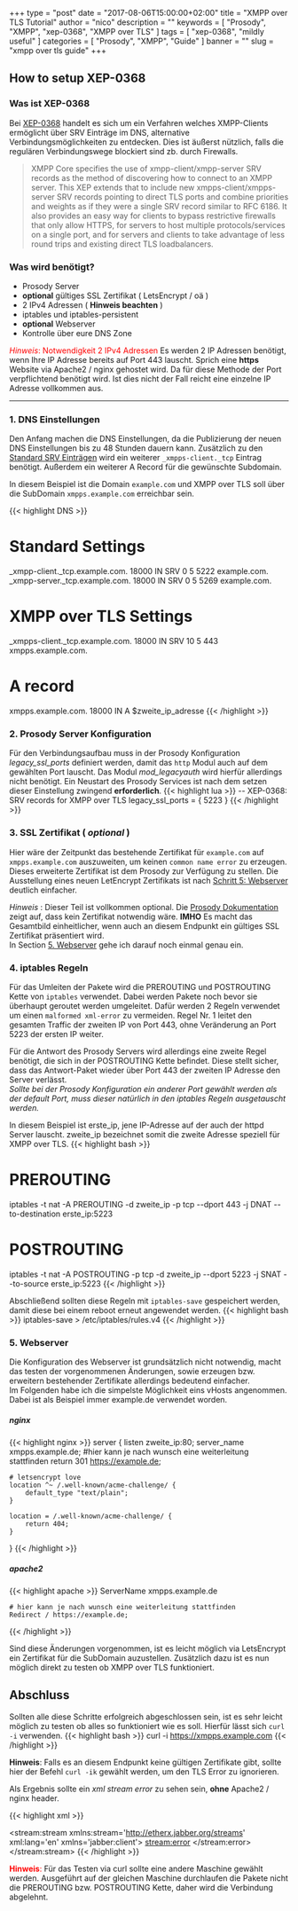 +++
type = "post"
date = "2017-08-06T15:00:00+02:00"
title = "XMPP over TLS Tutorial"
author = "nico"
description = ""
keywords = [ "Prosody", "XMPP", "xep-0368", "XMPP over TLS" ]
tags = [
	"xep-0368",
	"mildly useful"
]
categories = [ "Prosody", "XMPP", "Guide" ]
banner = ""
slug = "xmpp over tls guide"
+++
## How to setup XEP-0368
### Was ist XEP-0368
Bei [XEP-0368](https://xmpp.org/extensions/xep-0368.html) handelt es sich um ein Verfahren welches XMPP-Clients ermöglicht über SRV Einträge im DNS, alternative Verbindungsmöglichkeiten zu entdecken. Dies ist äußerst nützlich, falls die regulären Verbindungswege blockiert sind zb. durch Firewalls.

<blockquote cite="https://xmpp.org/extensions/xep-0368.html">XMPP Core specifies the use of xmpp-client/xmpp-server SRV records as the method of discovering how to connect to an XMPP server. This XEP extends that to include new xmpps-client/xmpps-server SRV records pointing to direct TLS ports and combine priorities and weights as if they were a single SRV record similar to RFC 6186. It also provides an easy way for clients to bypass restrictive firewalls that only allow HTTPS, for servers to host multiple protocols/services on a single port, and for servers and clients to take advantage of less round trips and existing direct TLS loadbalancers.</blockquote>

### Was wird benötigt?
- Prosody Server
- **optional** gültiges SSL Zertifikat ( LetsEncrypt / oä )
- 2 IPv4 Adressen ( **Hinweis beachten** )
- iptables und iptables-persistent
- **optional** Webserver
- Kontrolle über eure DNS Zone

<span style="color:red">*Hinweis*: Notwendigkeit 2 IPv4 Adressen</span>
Es werden 2 IP Adressen benötigt, wenn Ihre IP Adresse bereits auf Port 443 lauscht. Sprich eine **https** Website via Apache2 / nginx gehostet wird. Da für diese Methode der Port verpflichtend benötigt wird. Ist dies nicht der Fall reicht eine einzelne IP Adresse vollkommen aus.

- - -

### 1. DNS Einstellungen
Den Anfang machen die DNS Einstellungen, da die Publizierung der neuen DNS Einstellungen bis zu 48 Stunden dauern kann.
Zusätzlich zu den [Standard SRV Einträgen](https://prosody.im/doc/dns) wird ein weiterer `_xmpps-client._tcp` Eintrag benötigt. Außerdem ein weiterer A Record für die gewünschte Subdomain.

In diesem Beispiel ist die Domain `example.com` und XMPP over TLS soll über die SubDomain `xmpps.example.com` erreichbar sein.

{{< highlight DNS >}}
# Standard Settings
_xmpp-client._tcp.example.com. 18000 IN SRV 0 5 5222 example.com.
_xmpp-server._tcp.example.com. 18000 IN SRV 0 5 5269 example.com.

# XMPP over TLS Settings
_xmpps-client._tcp.example.com. 18000 IN SRV 10 5 443 xmpps.example.com.

# A record
xmpps.example.com. 18000 IN A $zweite_ip_adresse
{{< /highlight >}}

### 2. Prosody Server Konfiguration
Für den Verbindungsaufbau muss in der Prosody Konfiguration *legacy_ssl_ports* definiert werden, damit das `http` Modul auch auf dem gewählten Port lauscht. Das Modul *mod_legacyauth* wird hierfür allerdings nicht benötigt.
Ein Neustart des Prosody Services ist nach dem setzen dieser Einstellung zwingend **erforderlich**.
{{< highlight lua >}}
-- XEP-0368: SRV records for XMPP over TLS
legacy_ssl_ports = { 5223 }
{{< /highlight >}}

### 3. SSL Zertifikat ( *optional* )
Hier wäre der Zeitpunkt das bestehende Zertifikat für `example.com` auf `xmpps.example.com` auszuweiten, um keinen `common name error` zu erzeugen. Dieses erweiterte Zertifikat ist dem Prosody zur Verfügung zu stellen. Die Ausstellung eines neuen LetEncrypt Zertifikats ist nach [Schritt 5: Webserver](#5-webserver) deutlich einfacher.

*Hinweis* : Dieser Teil ist vollkommen optional. Die [Prosody Dokumentation](https://prosody.im/doc/certificates) zeigt auf, dass kein Zertifikat notwendig wäre.
**IMHO** Es macht das Gesamtbild einheitlicher, wenn auch an diesem Endpunkt ein gültiges SSL Zertifikat präsentiert wird.<br>
In Section [5. Webserver](#5-webserver) gehe ich darauf noch einmal genau ein.

### 4. iptables Regeln
Für das Umleiten der Pakete wird die PREROUTING und POSTROUTING Kette von `iptables` verwendet. Dabei werden Pakete noch bevor sie überhaupt geroutet werden umgeleitet.
Dafür werden 2 Regeln verwendet um einen `malformed xml-error` zu vermeiden.
Regel Nr. 1 leitet den gesamten Traffic der zweiten IP von Port 443, ohne Veränderung an Port 5223 der ersten IP weiter.

Für die Antwort des Prosody Servers wird allerdings eine zweite Regel benötigt, die sich in der POSTROUTING Kette befindet. Diese stellt sicher, dass das Antwort-Paket wieder über Port 443 der zweiten IP Adresse den Server verlässt.<br>
*Sollte bei der Prosody Konfiguration ein anderer Port gewählt werden als der default Port, muss dieser natürlich in den iptables Regeln ausgetauscht werden.*

In diesem Beispiel ist erste_ip, jene IP-Adresse auf der auch der httpd Server lauscht. zweite_ip bezeichnet somit die zweite Adresse speziell für XMPP over TLS.
{{< highlight bash >}}
# PREROUTING
iptables -t nat -A PREROUTING -d zweite_ip -p tcp --dport 443 -j DNAT --to-destination erste_ip:5223

# POSTROUTING
iptables -t nat -A POSTROUTING -p tcp -d  zweite_ip --dport 5223 -j SNAT --to-source erste_ip:5223
{{< /highlight >}}

Abschließend sollten diese Regeln mit `iptables-save` gespeichert werden, damit diese bei einem reboot erneut angewendet werden.
{{< highlight bash >}}
iptables-save > /etc/iptables/rules.v4
{{< /highlight >}}

### 5. Webserver
Die Konfiguration des Webserver ist grundsätzlich nicht notwendig, macht das testen der vorgenommenen Änderungen, sowie erzeugen bzw. erweitern bestehender Zertifikate allerdings bedeutend einfacher.<br>
Im Folgenden habe ich die simpelste Möglichkeit eins vHosts angenommen. Dabei ist als Beispiel immer example.de verwendet worden.

##### nginx
{{< highlight nginx >}}
server {
	listen zweite_ip:80;
	server_name xmpps.example.de;
	#hier kann je nach wunsch eine weiterleitung stattfinden
	return 301 https://example.de;

	# letsencrypt love
	location ^~ /.well-known/acme-challenge/ {
    	default_type "text/plain";
	}

	location = /.well-known/acme-challenge/ {
    	return 404;
	}
}
{{< /highlight >}}
##### apache2
{{< highlight apache >}}
<VirtualHost zweite_ip:80>
	ServerName xmpps.example.de

	# hier kann je nach wunsch eine weiterleitung stattfinden
	Redirect / https://example.de;

</VirtualHost>
{{< /highlight >}}

Sind diese Änderungen vorgenommen, ist es leicht möglich via LetsEncrypt ein Zertifikat für die SubDomain auzustellen. Zusätzlich dazu ist es nun möglich direkt zu testen ob XMPP over TLS funktioniert.

## Abschluss
Sollten alle diese Schritte erfolgreich abgeschlossen sein, ist es sehr leicht möglich zu testen ob alles so funktioniert wie es soll. Hierfür lässt sich `curl -i` verwenden.
{{< highlight bash >}}
curl -i https://xmpps.example.com
{{< /highlight >}}

**Hinweis**: Falls es an diesem Endpunkt keine gültigen Zertifikate gibt, sollte hier der Befehl `curl -ik` gewählt werden, um den TLS Error zu ignorieren.

Als Ergebnis sollte ein *xml stream error* zu sehen sein, **ohne** Apache2 / nginx header.

{{< highlight xml >}}
<?xml version='1.0'?>
<stream:stream xmlns:stream='http://etherx.jabber.org/streams' xml:lang='en' xmlns='jabber:client'>
	<stream:error>
		<not-well-formed xmlns='urn:ietf:params:xml:ns:xmpp-streams'/>
	</stream:error>
</stream:stream>
{{< /highlight >}}

<span style="color:red">**Hinweis**:</span> Für das Testen via curl sollte eine andere Maschine gewählt werden. Ausgeführt auf der gleichen Maschine durchlaufen die Pakete nicht die PREROUTING bzw. POSTROUTING Kette, daher wird die Verbindung abgelehnt.
